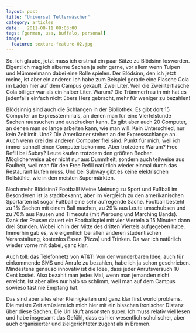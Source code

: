 ```yaml
---
layout: post
title: "Universal Tellerwäscher"
category: articles
date:   2011-08-11 08:03:00
tags: [german, usa, buffalo, personal]
image:
  feature: texture-feature-02.jpg
---
```


So. Ich glaube, jetzt muss ich erstmal ein paar Sätze zu Blödsinn loswerden. Eigentlich mag ich alberne Sachen ja sehr gerne, vor allem wenn Tulpen und Mümmelmann dabei eine Rolle spielen. Der Blödsinn, den ich jetzt meine, ist aber ein anderer. Ich habe zum Beispiel gerade eine Flasche Cola im Laden hier auf dem Campus gekauft. Zwei Liter. Weil die Zweiliterflasche Cola billiger war als ein halber Liter. Warum? Die Trümmerfrau in mir hat es jedenfalls einfach nicht übers Herz gebracht, mehr für weniger zu bezahlen! 

Blödsinnig sind auch die Schlangen in der Bibliothek. Es gibt dort 15 Computer an Expressterminals, an denen man für eine Viertelstunde Sachen raussuchen und ausdrucken kann. Es gibt aber auch 20 Computer, an denen man so lange arbeiten kann, wie man will. Kein Unterschied, nur kein Zeitlimit. Und? Die Amerikaner stehen an der Expressschlange an. Auch wenn drei der anderen Computer frei sind. Punkt für mich, weil ich immer schnell einen Computer bekomme. Aber trotzdem: Warum?
Free Refill bei Subay? Leute kaufen trotzdem den größten Becher. Möglicherweise aber nicht nur aus Dummheit, sondern auch teilweise aus Faulheit, weil man für den Free Refill natürlich wieder einmal durch das Restaurant laufen muss. Und bei Subway gibt es keine elektrischen Rollstühle, wie in den meisten Supermärkten.

Noch mehr Blödsinn? Football! Meine Meinung zu Sport und Fußball im Besonderen ist ja stadtbekannt, aber im Vergleich zu den amerikanischen Sportarten ist sogar Fußball eine sehr aufregende Sache. Football besteht zu 1% Sachen mit einem Ball machen, zu 29% aus Leute umschubsen und zu 70% aus Pausen und Timeouts (mit Werbung und Marching Bands). Dank der Pausen dauert ein Footballspiel mit vier Vierteln à 15 Minuten dann drei Stunden. Wobei ich in der Mitte des dritten Viertels aufgegeben habe. Immerhin gab es, wie eigentlich bei allen anderen studentischen Veranstaltung, kostenlos Essen (Pizza) und Trinken. Da war ich natürlich wieder vorne mit dabei, ganz klar.

Auch toll: das Telefonnetz von AT&T! Von der wunderbaren Idee, auch für einkommende SMS und Anrufe zu bezahlen, habe ich ja schon geschrieben. Mindestens genauso innovativ ist die Idee, dass jeder Anrufsversuch 10 Cent kostet. Also bezahlt man jedes Mal, wenn man jemanden nicht erreicht. Ist aber alles nur halb so schlimm, weil man auf dem Campus sowieso fast nie Empfang hat.

Das sind aber alles eher Kleinigkeiten und ganz klar first world problems. Die meiste Zeit amüsiere ich mich hier mit ein bisschen ironischer Distanz über diese Sachen. Die Uni läuft ansonsten super. Ich muss relativ viel lesen und habe insgesamt das Gefühl, dass es hier wesentlich schulischer, aber auch organisierter und zielgerichteter zugeht als in Bremen.
